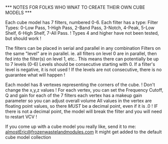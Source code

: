*** NOTES FOR FOLKS WHO WNAT TO CREATE THEIR OWN CUBE MODELS ***

Each cube model has 7 filters, numbered 0-6.
Each filter has a type:
Filter Types: 0-Low Pass, 1-High Pass, 2-Band Pass, 3-Notch, 4-Peak, 5-Low Shelf, 6-High Shelf, 7-All Pass.
! Types 4 and higher have not been tested, but should work !

The filters can be placed in serial and parallel in any combination
Filters on the same "level" are in parallel.
ie. all filters on level 0 are in parallel, then fed into the filter(s) on level 1, etc..
This means there can potentially be up to 7 levels (0-6)
Levels should be consecutive starting with 0.
If a filter's level is negative, it is not used
! If the levels are not consecutive, there is no guarantee what will happen !

Each model has 8 vertexes representing the corners of the cube.
! Don't change the x,y,z values !
For each vertex, you can set the Frequency Cutoff, Q and gain for each of the 7 filters
each vertex has a makeup gain parameter so you can adjust overall volume
All values in the vertex are floating point values, so there *MUST* be a decimal point, even if it is .0
! IF there is not a decimal point, the model will break the filter and you will need to restart VCV !

If you come up with a cube model you really like, send it to me: almostEric@frozenwastelandmodules.com
It might get added to the default cube model collection
